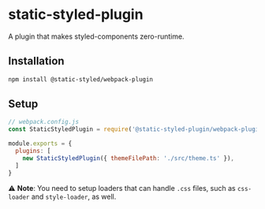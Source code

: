 # static-styled-plugin

A plugin that makes styled-components zero-runtime.

## Installation

```sh
npm install @static-styled/webpack-plugin
```

## Setup

```js
// webpack.config.js
const StaticStyledPlugin = require('@static-styled-plugin/webpack-plugin')

module.exports = {
  plugins: [
    new StaticStyledPlugin({ themeFilePath: './src/theme.ts' }),
  ]
}
```

⚠️ **Note**: You need to setup loaders that can handle `.css` files, such as `css-loader` and `style-loader`, as well.
